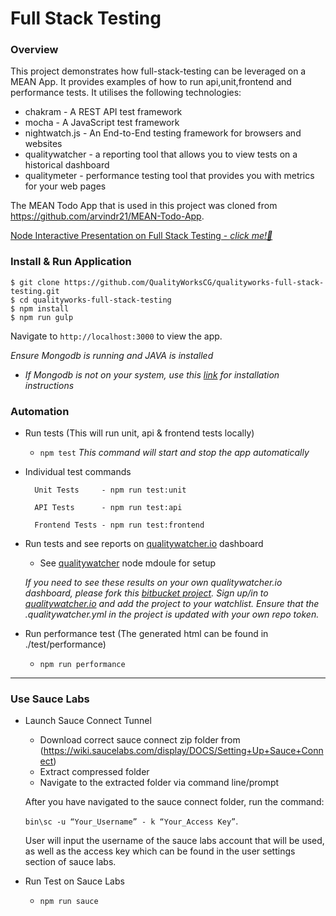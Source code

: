 Full Stack Testing
=============
### Overview

This project demonstrates how full-stack-testing can be leveraged on a MEAN App. 
It provides examples of how to run api,unit,frontend and performance tests. 
It utilises the following technologies:

* chakram - A REST API test framework
* mocha - A JavaScript test framework
* nightwatch.js - An End-to-End testing framework for browsers and websites 
* qualitywatcher - a reporting tool that allows you to view tests on a historical dashboard
* qualitymeter - performance testing tool that provides you with metrics for your web pages

The MEAN Todo App that is used in this project was cloned from https://github.com/arvindr21/MEAN-Todo-App.

<a href="http://slides.com/qualityworks/deck-163bf83b-7b54-4e9d-b6ca-6c26ce4061cf/fullscreen" target="_blank">Node Interactive Presentation on Full Stack Testing - *click me!🙂*</a>

### Install & Run Application
```
$ git clone https://github.com/QualityWorksCG/qualityworks-full-stack-testing.git
$ cd qualityworks-full-stack-testing
$ npm install
$ npm run gulp
```
Navigate to `http://localhost:3000` to view the app.

_*Ensure Mongodb is running and JAVA is installed*_
   * _If Mongodb is not on your system, use this [link](https://docs.mongodb.com/manual/administration/install-community/) for installation instructions_

### Automation

* Run tests (This will run unit, api & frontend tests locally)
    * `npm test` _This command will start and stop the app automatically_

* Individual test commands

        Unit Tests     - npm run test:unit

        API Tests      - npm run test:api

        Frontend Tests - npm run test:frontend

* Run tests and see reports on [qualitywatcher.io](http://qualitywatcher.io/) dashboard
    * See [qualitywatcher](https://github.com/QualityWorksCG/qualitywatcher) node mdoule for setup

    _If you need to see these results on your own qualitywatcher.io dashboard, 
    please fork this 
    [bitbucket project](https://bitbucket.org/QualityWorks-CG/qualityworks-full-stack-testing). 
    Sign up/in to [qualitywatcher.io](http://qualitywatcher.io/) and add 
    the project to your watchlist. Ensure that the *.qualitywatcher.yml* in the project is updated with your own
    repo token._

* Run performance test (The generated html can be found in ./test/performance)
    * `npm run performance`
    
 ___
### Use Sauce Labs
* Launch Sauce Connect Tunnel
    *	Download correct sauce connect zip folder from (https://wiki.saucelabs.com/display/DOCS/Setting+Up+Sauce+Connect)
    *	Extract compressed folder
    *	Navigate to the extracted folder via command line/prompt

    After you have navigated to the sauce connect folder, run the command:
    
    `bin\sc -u “Your_Username” - k “Your_Access Key”`. 
    
    User will input the username of the sauce labs account that will be used, as well as the access key which can be found in the user settings section of sauce labs.

* Run Test on Sauce Labs
    * `npm run sauce`
